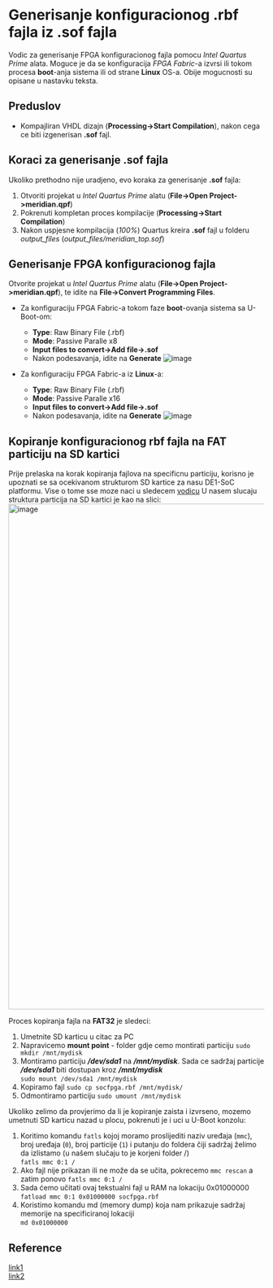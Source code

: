 # Generisanje konfiguracionog .rbf fajla iz .sof fajla

Vodic za generisanje FPGA konfiguracionog fajla pomocu *Intel Quartus Prime* alata. Moguce je da se konfiguracija *FPGA Fabric*-a
izvrsi ili tokom procesa **boot**-anja sistema ili od strane **Linux** OS-a. Obije mogucnosti su opisane u nastavku teksta.

## Preduslov

- Kompajliran VHDL dizajn (**Processing->Start Compilation**), nakon cega ce biti izgenerisan **.sof** fajl.

## Koraci za generisanje .sof fajla

Ukoliko prethodno nije uradjeno, evo koraka za generisanje **.sof** fajla:
1. Otvoriti projekat u *Intel Quartus Prime* alatu (**File->Open Project->meridian.qpf**)
2. Pokrenuti kompletan proces kompilacije (**Processing->Start Compilation**)
3. Nakon uspjesne kompilacija (*100%*) Quartus kreira **.sof** fajl u folderu *output_files* (*output_files/meridian_top.sof*)

## Generisanje FPGA konfiguracionog fajla

Otvorite projekat u *Intel Quartus Prime* alatu (**File->Open Project->meridian.qpf**), te idite na **File->Convert Programming Files**.
- Za konfiguraciju FPGA Fabric-a tokom faze **boot**-ovanja sistema sa U-Boot-om:
    - **Type**: Raw Binary File (.rbf)
    - **Mode**: Passive Paralle x8
    - **Input files to convert->Add file->.sof**
    - Nakon podesavanja, idite na **Generate**
![image](https://github.com/user-attachments/assets/21c7e661-f2a2-48d7-a74e-1f938691d7eb)

- Za konfiguraciju FPGA Fabric-a iz **Linux**-a:
    - **Type**: Raw Binary File (.rbf)
    - **Mode**: Passive Paralle x16
    - **Input files to convert->Add file->.sof**
    - Nakon podesavanja, idite na **Generate**
![image](https://github.com/user-attachments/assets/1f75236a-f734-4ee5-ab87-8b87045ae8be)

## Kopiranje konfiguracionog rbf fajla na FAT particiju na SD kartici

Prije prelaska na korak kopiranja fajlova na specificnu particiju, korisno je upoznati se sa ocekivanom strukturom
SD kartice za nasu DE1-SoC platformu. Vise o tome sse moze naci u sledecem [vodicu](bla)
U nasem slucaju struktura particija na SD kartici je kao na slici:</br>
<img width="2514" height="995" alt="image" src="https://github.com/user-attachments/assets/17cf4f84-7979-4ec7-9ef3-997c8783763c" />


Proces kopiranja fajla na **FAT32** je sledeci:
1. Umetnite SD karticu u citac za PC
2. Napravicemo **mount point** - folder gdje cemo montirati particiju  `sudo mkdir /mnt/mydisk`
3. Montiramo particiju ***/dev/sda1*** na ***/mnt/mydisk***. Sada ce sadržaj particije ***/dev/sda1*** biti dostupan kroz ***/mnt/mydisk***</br>`sudo mount /dev/sda1 /mnt/mydisk`
4. Kopiramo fajl `sudo cp socfpga.rbf /mnt/mydisk/`
5. Odmontiramo particiju `sudo umount /mnt/mydisk`

Ukoliko zelimo da provjerimo da li je kopiranje zaista i izvrseno, mozemo umetnuti SD karticu nazad u plocu, pokrenuti je i uci u U-Boot konzolu:
1. Koritimo komandu `fatls` kojoj moramo proslijediti naziv uređaja (`mmc`), broj uređaja (`0`), broj particije (`1`) i putanju do foldera čiji sadržaj želimo da izlistamo (u našem slučaju to je korjeni folder /)</br>
`fatls mmc 0:1 /`
2. Ako fajl nije prikazan ili ne može da se učita, pokrecemo `mmc rescan` a zatim ponovo `fatls mmc 0:1 /`
3. Sada ćemo učitati ovaj tekstualni fajl u RAM na lokaciju 0x01000000 </br>
`fatload mmc 0:1 0x01000000 socfpga.rbf`
4. Koristimo komandu md (memory dump) koja nam prikazuje sadržaj memorije na specificiranoj lokaciji</br>
`md 0x01000000`

## Reference
[link1](https://stackoverflow.com/questions/28799960/how-to-generate-rbf-files-in-altera-quartus) </br>
[link2](https://github.com/robseb/rsyocto/blob/rsYocto-1.041/doc/guides/6_newFPGAconf.md)
